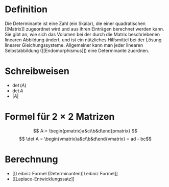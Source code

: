 # Definition
Die Determinante ist eine Zahl (ein Skalar), die einer quadratischen [[Matrix]] zugeordnet wird und aus ihren Einträgen berechnet werden kann. Sie gibt an, wie sich das Volumen bei der durch die Matrix beschriebenen linearen Abbildung ändert, und ist ein nützliches Hilfsmittel bei der Lösung linearer Gleichungssysteme. Allgemeiner kann man jeder linearen Selbstabbildung ([[Endomorphismus]]) eine Determinante zuordnen. 
# Schreibweisen
- $\det(A)$
- $\det A$
- $|A|$

# Formel für $2\times2$ Matrizen
$$ A:= \begin{pmatrix}a&c\\b&d\end{pmatrix} $$
$$ \det A = \begin{vmatrix}a&c\\b&d\end{vmatrix} = ad - bc$$
# Berechnung
- [[Leibniz Formel (Determinanten)|Leibniz Formel]]
- [[Laplace-Entwicklungssatz]]
